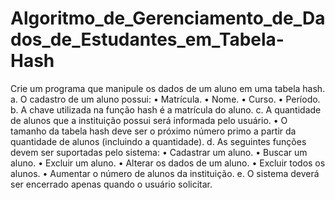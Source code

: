 # Algoritmo_de_Gerenciamento_de_Dados_de_Estudantes_em_Tabela-Hash
Crie um programa que manipule os dados de um aluno em uma tabela hash.
a. O cadastro de um aluno possui:
• Matrícula.
• Nome.
• Curso.
• Período.
b. A chave utilizada na função hash é a matrícula do aluno.
c. A quantidade de alunos que a instituição possui será informada
pelo usuário.
• O tamanho da tabela hash deve ser o próximo número primo
a partir da quantidade de alunos (incluindo a quantidade).
d. As seguintes funções devem ser suportadas pelo sistema:
• Cadastrar um aluno.
• Buscar um aluno.
• Excluir um aluno.
• Alterar os dados de um aluno.
• Excluir todos os alunos.
• Aumentar o número de alunos da instituição.
e. O sistema deverá ser encerrado apenas quando o usuário solicitar.
